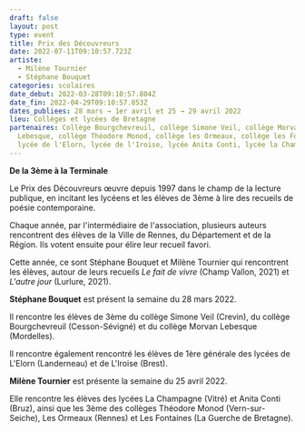 ```yaml
---
draft: false
layout: post
type: event
title: Prix des Découvreurs
date: 2022-07-11T09:10:57.723Z
artiste:
  - Milène Tournier
  - Stéphane Bouquet
categories: scolaires
date_debut: 2022-03-28T09:10:57.804Z
date_fin: 2022-04-29T09:10:57.853Z
dates_publiees: 28 mars → 1er avril et 25 → 29 avril 2022
lieu: Collèges et lycées de Bretagne
partenaires: Collège Bourgchevreuil, collège Simone Veil, collège Morvan
  Lebesque, collège Théodore Monod, collège les Ormeaux, collège les Fontaines,
  lycée de l'Elorn, lycée de l'Iroise, lycée Anita Conti, lycée la Champagne
---
```

**De la 3ème à la Terminale**

Le Prix des Découvreurs œuvre depuis 1997 dans le champ de la lecture publique, en incitant les lycéens et les élèves de 3ème à lire des recueils de poésie contemporaine.

Chaque année, par l'intermédiaire de l'association, plusieurs auteurs rencontrent des élèves de la Ville de Rennes, du Département et de la Région. Ils votent ensuite pour élire leur recueil favori.

Cette année, ce sont Stéphane Bouquet et Milène Tournier qui rencontrent les élèves, autour de leurs recueils *Le fait de vivre* (Champ Vallon, 2021) et *L'autre jour* (Lurlure, 2021).

**Stéphane Bouquet** est présent la semaine du 28 mars 2022.

Il rencontre les élèves de 3ème du collège Simone Veil (Crevin), du collège Bourgchevreuil (Cesson-Sévigné) et du collège Morvan Lebesque (Mordelles).

Il rencontre également rencontré les élèves de 1ère générale des lycées de L'Elorn (Landerneau) et de L'Iroise (Brest).

**Milène Tournier** est présente la semaine du 25 avril 2022.

Elle rencontre les élèves des lycées La Champagne (Vitré) et Anita Conti (Bruz), ainsi que les 3ème des collèges Théodore Monod (Vern-sur-Seiche), Les Ormeaux (Rennes) et Les Fontaines (La Guerche de Bretagne).
